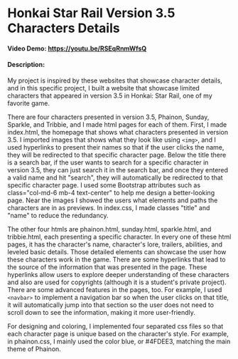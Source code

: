 # Honkai Star Rail Version 3.5 Characters Details
#### Video Demo:  https://youtu.be/RSEqRnmWfsQ
#### Description:
My project is inspired by these websites that showcase character details, and in this specific project, I built a website that showcase limited characters that appeared in version 3.5 in Honkai: Star Rail, one of my favorite game.

There are four characters presented in version 3.5, Phainon, Sunday, Sparkle, and Tribbie, and I made html pages for each of them. First, I made index.html, the homepage that shows what characters presented in version 3.5. I imported images that shows what they look like using `<img>`, and I used hyperlinks to present their names so that if the user clicks the name, they will be redirected to that specific character page. Below the title there is a search bar, if the user wants to search for a specific character in version 3.5, they can just search it in the search bar, and once they entered a valid name and hit "search", they will automatically be redirected to that specific character page. I used some Bootstrap attributes such as class="col-md-6 mb-4 text-center" to help me design a better-looking page. Near the images I showed the users what elements and paths the characters are in as previews. In index.css, I made classes "title" and "name" to reduce the redundancy.

The other four htmls are phainon.html, sunday.html, sparkle.html, and tribbie.html, each presenting a specific character. In every one of these html pages, it has the character's name, character's lore, trailers, abilities, and leveled basic details. Those detailed elements can showcase the user how these characters work in the game. There are some hyperlinks that lead to the source of the information that was presented in the page. These hyperlinks allow users to explore deeper understanding of these characters and also are used for copyrights (although it is a student's private project). There are some advanced features in the pages, too. For example, I used `<navbar>` to implement a navigation bar so when the user clicks on that title, it will automatically jump into that section so the user does not need to scroll down to see the information, making it more user-friendly.

For designing and coloring, I implemented four separated css files so that each character page is unique based on the character's style. For example, in phainon.css, I mainly used the color blue, or #4FDEE3, matching the main theme of Phainon.

